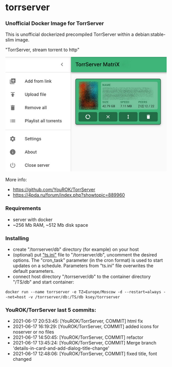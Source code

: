 # torrserver
### Unofficial Docker Image for TorrServer

This is unofficial dockerized precompiled TorrServer within a debian:stable-slim image.

"TorrServer, stream torrent to http"

![TorrServer](https://raw.githubusercontent.com/MrKsey/torrserver/master/ts.jpg)

More info:
- https://github.com/YouROK/TorrServer
- https://4pda.ru/forum/index.php?showtopic=889960

### Requirements

* server with docker
* ~256 Mb RAM, ~512 Mb disk space 

### Installing

- сreate "/torrserver/db" directory (for example) on your host
- (optional) put ["ts.ini"](https://raw.githubusercontent.com/MrKsey/torrserver/master/ts.ini) file to "/torrserver/db", uncomment the desired options. The "cron_task" parameter (in the cron format) is used to start updates on a schedule. Parameters from "ts.ini" file overwrites the default parameters.
- connect host directory "/torrserver/db" to the container directory "/TS/db" and start container:
```
docker run --name torrserver -e TZ=Europe/Moscow -d --restart=always --net=host -v /torrserver/db:/TS/db ksey/torrserver
```





















































































### YouROK/TorrServer last 5 commits:
* 2021-06-17 20:53:45: [YouROK/TorrServer, COMMIT] html fix
* 2021-06-17 16:19:29: [YouROK/TorrServer, COMMIT] added icons for noserver or no files
* 2021-06-17 14:50:45: [YouROK/TorrServer, COMMIT] refactor
* 2021-06-17 13:45:24: [YouROK/TorrServer, COMMIT] Merge branch 'details-in-card-and-add-dialog-title-change'
* 2021-06-17 12:48:06: [YouROK/TorrServer, COMMIT] fixed title, font changed

